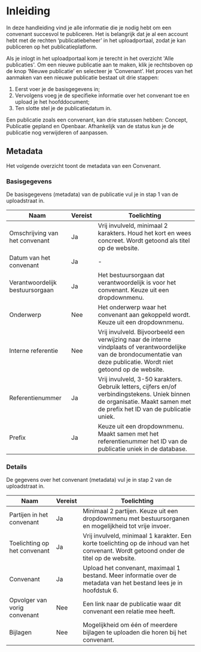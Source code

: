 # Inleiding

In deze handleiding vind je alle informatie die je nodig hebt om een convenant succesvol te publiceren. Het is belangrijk
dat je al een account hebt met de rechten ‘publicatiebeheer’ in het uploadportaal, zodat je kan publiceren op
het publicatieplatform.

Als je inlogt in het uploadportaal kom je terecht in het overzicht 'Alle publicaties'.
Om een nieuwe publicatie aan te maken, klik je rechtsboven op de knop ‘Nieuwe publicatie’ en selecteer je ‘Convenant’.
Het proces van het aanmaken van een nieuwe publicatie bestaat uit drie stappen:

1. Eerst voer je de basisgegevens in;
2. Vervolgens voeg je de specifieke informatie over het convenant toe en upload je het hoofddocument;
3. Ten slotte stel je de publicatiedatum in.

Een publicatie zoals een convenant, kan drie statussen hebben: Concept, Publicatie gepland en Openbaar. Afhankelijk van de status
kun je de publicatie nog verwijderen of aanpassen.

## Metadata

Het volgende overzicht toont de metadata van een Convenant.

### Basisgegevens

De basisgegevens (metadata) van de publicatie vul je in stap 1 van de uploadstraat in.

| Naam                            | Vereist | Toelichting                                                                                                                                                                |
| ------------------------------- | ------- | -------------------------------------------------------------------------------------------------------------------------------------------------------------------------- |
| Omschrijving van het convenant  | Ja      | Vrij invulveld, minimaal 2 karakters. Houd het kort en wees concreet. Wordt getoond als titel op de website.                                                               |
| Datum van het convenant         | Ja      | -                                                                                                                                                                          |
| Verantwoordelijk bestuursorgaan | Ja      | Het bestuursorgaan dat verantwoordelijk is voor het convenant. Keuze uit een dropdownmenu.                                                                                 |
| Onderwerp                       | Nee     | Het onderwerp waar het convenant aan gekoppeld wordt. Keuze uit een dropdownmenu.                                                                                          |
| Interne referentie              | Nee     | Vrij invulveld. Bijvoorbeeld een verwijzing naar de interne vindplaats of verantwoordelijke van de brondocumentatie van deze publicatie. Wordt niet getoond op de website. |
| Referentienummer                | Ja      | Vrij invulveld, 3-50 karakters. Gebruik letters, cijfers en/of verbindingstekens. Uniek binnen de organisatie. Maakt samen met de prefix het ID van de publicatie uniek.   |
| Prefix                          | Ja      | Keuze uit een dropdownmenu. Maakt samen met het referentienummer het ID van de publicatie uniek in de database.                                                            |

### Details

De gegevens over het convenant (metadata) vul je in stap 2 van de uploadstraat in.

| Naam                         | Vereist | Toelichting                                                                                                                            |
| ---------------------------- | ------- | -------------------------------------------------------------------------------------------------------------------------------------- |
| Partijen in het convenant    | Ja      | Minimaal 2 partijen. Keuze uit een dropdownmenu met bestuursorganen en mogelijkheid tot vrije invoer.                                  |
| Toelichting op het convenant | Ja      | Vrij invulveld, minimaal 1 karakter. Een korte toelichting op de inhoud van het convenant. Wordt getoond onder de titel op de website. |
| Convenant                    | Ja      | Upload het convenant, maximaal 1 bestand. Meer informatie over de metadata van het bestand lees je in hoofdstuk 6.                     |
| Opvolger van vorig convenant | Nee     | Een link naar de publicatie waar dit convenant een relatie mee heeft.                                                                  |
| Bijlagen                     | Nee     | Mogelijkheid om één of meerdere bijlagen te uploaden die horen bij het convenant.                                                      |
